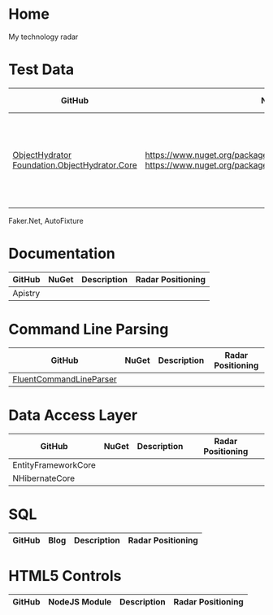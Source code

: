 # Home
My technology radar

# Test Data
| GitHub | NuGet | Description | Radar Positioning |
| ------ | ----- | ----------- | ----------------- |
| [ObjectHydrator](https://github.com/PrintsCharming/ObjectHydrator) <br />[Foundation.ObjectHydrator.Core](https://github.com/rukai-kooboo/ObjectHydrator) | https://www.nuget.org/packages/objecthydrator/ <br />https://www.nuget.org/packages/Foundation.ObjectHydrator.Core/ | NuGet package ObjectHydrator Hasn't been updated since 2015. GitHub activity February 2018. | - |

Faker.Net, AutoFixture

# Documentation
| GitHub | NuGet | Description | Radar Positioning |
| ------ | ----- | ----------- | ----------------- |
| Apistry | | | |

# Command Line Parsing
| GitHub | NuGet | Description | Radar Positioning |
| ------ | ----- | ----------- | ----------------- |
| [FluentCommandLineParser](https://github.com/fclp/fluent-command-line-parser) | | | |

# Data Access Layer
| GitHub | NuGet | Description | Radar Positioning |
| ------ | ----- | ----------- | ----------------- |
| EntityFrameworkCore | | | |
| NHibernateCore | | | |

# SQL
| GitHub | Blog | Description | Radar Positioning |
| ------ | ---- | ----------- | ----------------- |

# HTML5 Controls
| GitHub | NodeJS Module | Description | Radar Positioning |
| ------ | ------------- | ----------- | ----------------- |

